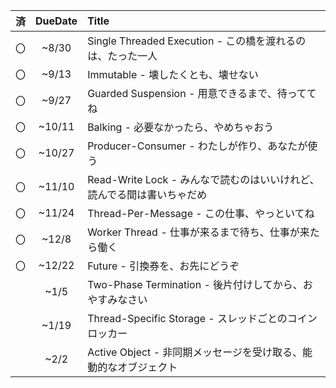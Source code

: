 | 済 | DueDate | Title |
|:-:|:-:|:-|
|〇|~8/30| Single Threaded Execution - この橋を渡れるのは、たった一人| 
|〇|~9/13| Immutable - 壊したくとも、壊せない |
|〇|~9/27| Guarded Suspension - 用意できるまで、待っててね| 
|〇|~10/11| Balking - 必要なかったら、やめちゃおう| 
|〇|~10/27| Producer-Consumer - わたしが作り、あなたが使う| 
|〇|~11/10| Read-Write Lock - みんなで読むのはいいけれど、読んでる間は書いちゃだめ| 
|〇|~11/24| Thread-Per-Message - この仕事、やっといてね| 
|〇|~12/8| Worker Thread - 仕事が来るまで待ち、仕事が来たら働く| 
|〇|~12/22| Future - 引換券を、お先にどうぞ| 
|　|~1/5| Two-Phase Termination - 後片付けしてから、おやすみなさい| 
|　|~1/19| Thread-Specific Storage - スレッドごとのコインロッカー|
|　|~2/2| Active Object - 非同期メッセージを受け取る、能動的なオブジェクト| 